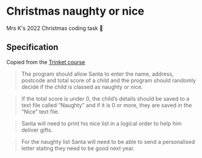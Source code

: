 # Christmas naughty or nice

Mrs K's 2022 Christmas coding task 🎄

## Specification

Copied from the [Trinket course](https://krkkrk1.trinket.io/mrs-k-computing-gcse-course#/yr-11-christmas-programming/christmas-naughty-or-nice)

> The program should allow Santa to enter the name, address, postcode and total score of a child and the program should randomly decide if the child is classed as naughty or nice.

> If the total score is under 0, the child’s details should be saved to a text file called “Naughty” and if it is 0 or more, they are saved in the “Nice” text file.

> Santa will need to print his nice list in a logical order to help him deliver gifts.

> For the naughty list Santa will need to be able to send a personalised letter stating they need to be good next year.

